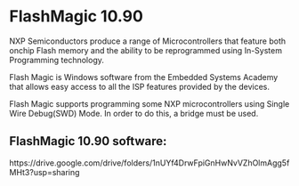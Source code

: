 <h1>FlashMagic 10.90</h1>
<p>NXP Semiconductors produce a range of Microcontrollers that feature both onchip Flash memory and the ability to be reprogrammed using In-System Programming technology.</p>
<p>Flash Magic is Windows software from the Embedded Systems Academy that allows easy access to all the ISP features provided by the devices.</p>
<p>Flash Magic supports programming some NXP microcontrollers using Single Wire Debug(SWD) Mode. In order to do this, a bridge must be used.</p>
<h2>FlashMagic 10.90 software:</h2>
https://drive.google.com/drive/folders/1nUYf4DrwFpiGnHwNvVZhOlmAgg5fMHt3?usp=sharing
